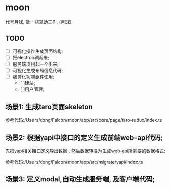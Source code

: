 # moon
代号月球, 做一些辅助工作,  (月球)


## TODO

- [ ] 可视化操作生成页面结构;
- [ ] 把electron调起来;
- [ ] 服务端项目起一个出来;
- [ ] 可视化生成布局信息代码;
- [ ] 服务化功能组件使用;
    - [ ]建站;
    - [ ]用户管理;

## 场景1: 生成taro页面skeleton

参考代码:/Users/dong/Falcon/moon/app/src/core/page/taro-redux/index.ts

## 场景2: 根据yapi中接口的定义生成前端web-api代码;

先把yapi相关接口定义导出数据 . 然后数据转换为生成web-api所需要的数据格式;

参考代码:/Users/dong/Falcon/moon/app/src/migrate/yapi/index.ts

## 场景3: 定义modal,自动生成服务端, 及客户端代码;
